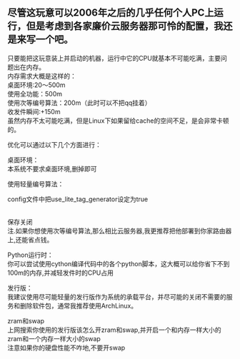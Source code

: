 ## 尽管这玩意可以2006年之后的几乎任何个人PC上运行，但是考虑到各家廉价云服务器那可怜的配置，我还是来写一个吧。
只要能把这玩意装上并启动的机器，运行中它的CPU就基本不可能吃满，主要问题出在内存。
<br/>内存需求大概是这样的：
<br/>桌面环境:20～500m
<br/>使用全功能：500m
<br/>使用次等编号算法：200m（此时可以不把qq挂着）
<br/>收发件瞬间:+150m
<br/>虽然内存不太可能吃满，但是Linux下如果留给cache的空间不足，是会非常卡顿的。

优化可以通过以下几个方面进行：

桌面环境：
<br/>本系统不要求桌面环境,删掉即可

使用轻量编号算法：

config文件中把use_lite_tag_generator设定为true

<br/>保存关闭
<br/>注.如果你想使用次等编号算法,那么相比云服务器,我更推荐把他部署到你家路由器上,还能省点钱。

Python运行时：
<br/>你可以尝试使用cython编译代码中的各个python脚本，这大概可以给你省下不到100m的内存,并减轻发件时的CPU占用

发行版：
<br/>我建议使用尽可能轻量的发行版作为系统的承载平台，并尽可能的关闭不需要的服务和删除软件包，通常我推荐使用ArchLinux。

zram和swap
<br/>上网搜索你使用的发行版该怎么开zram和swap,并开启一个和内存一样大小的zram和一个内存一样大小的swap
<br/>注意如果你的硬盘性能不咋地,不要开swap